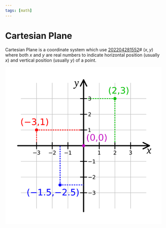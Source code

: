 ```yaml
---
tags: [math]
---
```


# Cartesian Plane

Cartesian Plane is a coordinate system which use [202204281552](202204281552.md)# $(x, y)$
where both $x$ and $y$ are real numbers to indicate horizontal position (usually
$x$) and vertical position (usually $y$) of a point.

![cartesian-plane](pic/cartesian-plane.png)
